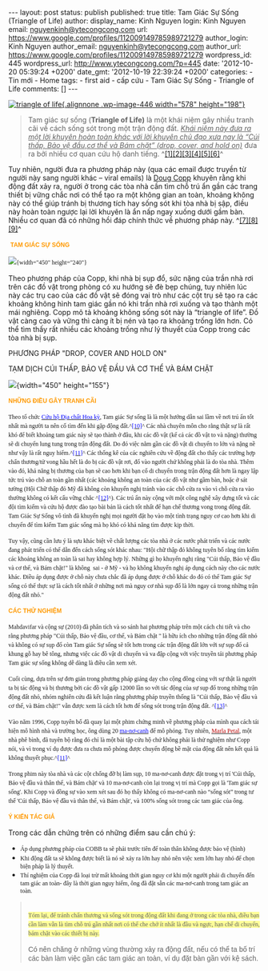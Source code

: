 --- layout: post status: publish published: true title: Tam Giác Sự Sống
(Triangle of Life) author: display\_name: Kinh Nguyen login: Kinh Nguyen
email: nguyenkinh@ytecongcong.com url:
https://www.google.com/profiles/112009149785989721279 author\_login:
Kinh Nguyen author\_email: nguyenkinh@ytecongcong.com author\_url:
https://www.google.com/profiles/112009149785989721279 wordpress\_id: 445
wordpress\_url: http://www.ytecongcong.com/?p=445 date: '2012-10-20
05:39:24 +0200' date\_gmt: '2012-10-19 22:39:24 +0200' categories: - Tin
mới - Home tags: - first aid - cấp cứu - Tam Giác Sự Sống - Triangle of
Life comments: \[\] ---

[![](http://www.ytecongcong.com/wp-content/uploads/2012/11/triangle-of-life-300x103.jpg "triangle of life"){.alignnone
.wp-image-446 width="578"
height="198"}](http://www.ytecongcong.com/2012/10/tam-giac-su-song-triangle-of-life/triangle-of-life/)

> Tam giác sự sống (**Triangle of Life)** là một khái niệm gây nhiều
> tranh cãi về cách sống sót trong một trận động đất. *<span
> style="text-decoration: underline;">Khái niệm này đưa ra một lời
> khuyên hoàn toàn khác với lời khuyên chủ đạo xưa nay là “Cúi thấp, Bảo
> vệ đầu,cơ thể và Bám chặt” (drop, cover, and hold on)</span>* đưa ra
> bởi nhiều cơ quan cứu hộ danh tiếng.
> ^[\[1\]](http://en.wikipedia.org/wiki/Triangle_of_Life#cite_note-0)[\[2\]](http://en.wikipedia.org/wiki/Triangle_of_Life#cite_note-1)[\[3\]](http://en.wikipedia.org/wiki/Triangle_of_Life#cite_note-2)[\[4\]](http://en.wikipedia.org/wiki/Triangle_of_Life#cite_note-3)[\[5\]](http://en.wikipedia.org/wiki/Triangle_of_Life#cite_note-4)[\[6\]](http://en.wikipedia.org/wiki/Triangle_of_Life#cite_note-5)^

Tuy nhiên, người đưa ra phương pháp này (qua các email được truyền từ
người này sang người khác – viral emails) là [Doug
Copp](http://en.wikipedia.org/w/index.php?title=Doug_Copp&action=edit&redlink=1 "Doug Copp (page does not exist)")
khuyên rằng khi động đất xảy ra, người ở trong các tòa nhà cần tìm chỗ
trú ẩn gần các trang thiết bị vững chắc nơi có thể tạo ra một không gian
an toàn, khoảng không này có thể giúp tránh bị thương tích hay sống sót
khi tòa nhà bị sập, điều này hoàn toàn ngược lại lời khuyên là ẩn nấp
ngay xuống dưới gầm bàn. Nhiều cơ quan đã có những hồi đáp chính thức về
phương pháp này.
^[\[7\]](http://en.wikipedia.org/wiki/Triangle_of_Life#cite_note-6)[\[8\]](http://en.wikipedia.org/wiki/Triangle_of_Life#cite_note-7)[\[9\]](http://en.wikipedia.org/wiki/Triangle_of_Life#cite_note-8)^

 <span style="color: #ff9900;">**<span
style="font-size: 9pt; line-height: 150%; font-family: Tahoma, sans-serif;"
lang="EN">TAM GIÁC SỰ SỐNG</span>**</span>

<span
style="font-size: 9.0pt; line-height: 150%; font-family: 'Tahoma','sans-serif'; mso-fareast-font-family: 'Times New Roman'; mso-ansi-language: EN;"
lang="EN">![](http://farm5.static.flickr.com/4011/4296418621_1789fc273a.jpg){width="450"
height="240"}</span>

Theo phương pháp của Copp, khi nhà bị sụp đổ, sức nặng của trần nhà rơi
trên các đồ vật trong phòng có xu hướng sẽ đè bẹp chúng, tuy nhiên lúc
này các trụ cao của các đồ vật sẽ đóng vai trò như các cột trụ sẽ tạo ra
các khoảng không hình tam giác gần nó khi trần nhà rơi xuống và tạo
thành một mái nghiêng. Copp mô tả khoảng không sống sót này là “triangle
of life”. Đồ vật càng cao và vững thì càng ít bị nén và tạo ra khoảng
trống lớn hơn. Có thể tìm thấy rất nhiều các khoảng trống như lý thuyết
của Copp trong các tòa nhà bị sụp.

PHƯƠNG PHÁP "DROP, COVER AND HOLD ON"

TẠM DỊCH CÚI THẤP, BẢO VỆ ĐẦU VÀ CƠ THỂ VÀ BÁM CHẶT

![](http://amberh4.edublogs.org/files/2011/01/drop-cover-hold-on-20mmawf.jpg){width="450"
height="155"}

<span style="color: #ff9900;">**<span
style="font-size: 9pt; line-height: 150%; font-family: Tahoma, sans-serif;"
lang="EN">NHỮNG ĐIỀU GÂY TRANH CÃI</span>**</span>

<span
style="font-size: 9.0pt; line-height: 150%; font-family: 'Tahoma','sans-serif'; mso-fareast-font-family: 'Times New Roman'; mso-ansi-language: EN;"
lang="EN">Theo tổ chức <span style="text-decoration: underline;"><span
style="color: blue;">Cứu hộ Địa chất Hoa kỳ</span></span>, Tam giác Sự
sống là là một hướng dẫn sai lầm về nơi trú ẩn tốt nhất mà người ta nên
cố tìm đến khi gặp động đất.^[<span
style="color: blue;">\[10\]</span>](http://en.wikipedia.org/wiki/Triangle_of_Life#cite_note-9)^
Các nhà chuyên môn cho rằng thật sự là rất khó để biết khoảng tam giác
này sẽ tạo thành ở đâu, khi các đồ vật (kể cả các đồ vật to và nặng)
thường sẽ di chuyển lung tung trong trận động đất. Do đó việc nằm gần
các đồ vật di chuyển to lớn và nặng nề như vậy là rất nguy hiểm.^[<span
style="color: blue;">\[11\]</span>](http://en.wikipedia.org/wiki/Triangle_of_Life#cite_note-Petal-10)^
Các thống kê của các nghiên cứu về động đất cho thấy các trường hợp chấn
thương/tử vong hầu hết là do bị các đồ vật rơi, đổ vào người chứ không
phải là do tòa nhà. Thêm vào đó, khả năng bị thương của bạn sẽ cao hơn
khi bạn cố di chuyển trong trận động đất hơn là ngay lập tức trú vào chỗ
an toàn gần nhất (các khoảng không an toàn của các đồ vật như gầm bàn,
hoặc ở sát tường (Hội Chữ thập đỏ Mỹ đã không còn khuyến nghị tránh vào
các chỗ cửa ra vào vì chỗ cửa ra vào thường không có kết cấu vững chắc
^[<span
style="color: blue;">\[12\]</span>](http://en.wikipedia.org/wiki/Triangle_of_Life#cite_note-11)^).
Các trú ẩn này cộng với một công nghệ xây dựng tốt và các đội tìm kiếm
và cứu hộ được đào tạo bài bản là cách tốt nhất để hạn chế thương vong
trong động đất. Tam Giác Sự Sống vô tình đã khuyến nghị mọi người đặt họ
vào một tình trạng nguy cơ cao hơn khi di chuyển để tìm kiếm Tam giác
sống mà họ khó có khả năng tìm được kịp thời. </span>

<span
style="font-size: 9.0pt; line-height: 150%; font-family: 'Tahoma','sans-serif'; mso-fareast-font-family: 'Times New Roman'; mso-ansi-language: EN;"
lang="EN">Tuy vậy, cũng cần lưu ý là sựu khác biệt về chất lượng các tòa
nhà ở các nước phát triển và các nước đang phát triển có thể dẫn đến
cách sống sót khác nhau: "Hội chữ thập đỏ không tuyên bố rằng tìm kiếm
các khoảng không an toàn là sai hay không hợp lý. Những gì họ khuyến
nghị rằng "Cúi thấp, Bảo vệ đầu và cơ thể, và Bám chặt!" là không <span
style="mso-spacerun: yes;"> </span>sai - ở Mỹ - và họ không khuyến nghị
áp dụng cách này cho các nước khác. Điều áp dụng được ở chỗ này chưa
chắc đã áp dụng được ở chỗ khác do đó có thể Tam giác Sự sống có thể
thực sự là cách tốt nhất ở những nơi mà nguy cơ nhà sụp đổ là lớn ngay
cả trong những trận động đất nhỏ." </span>

<span style="color: #ff9900;">**<span
style="font-size: 9pt; line-height: 150%; font-family: Tahoma, sans-serif;"
lang="EN">CÁC THỬ NGHIỆM</span>**</span>

<span
style="font-size: 9.0pt; line-height: 150%; font-family: 'Tahoma','sans-serif'; mso-fareast-font-family: 'Times New Roman'; mso-ansi-language: EN;"
lang="EN">Mahdavifar và cộng sự (2010) đã phân tích và so sánh hai
phương pháp trên một cách chi tiết và cho rằng phương pháp "Cúi thấp,
Bảo vệ đầu, cơ thể, và Bám chặt " là hữu ích cho những trận động đất nhỏ
và không có sự sụp đổ còn Tam giác Sự sống sẽ tốt hơn trong các trận
động đất lớn với sự sụp đổ cả khung gỗ hay bê tông, nhưng việc các đồ
vật di chuyển và va đập cộng với việc truyền tải phương pháp Tam giác sự
sống không dễ dàng là điều cần xem xét. </span>

<span
style="font-size: 9.0pt; line-height: 150%; font-family: 'Tahoma','sans-serif'; mso-fareast-font-family: 'Times New Roman'; mso-ansi-language: EN;"
lang="EN">Cuối cùng, dựa trên sự đơn giản trong phương pháp giảng dạy
cho cộng đồng cùng với sự thật là người ta bị tác động và bị thương bởi
các đồ vật gấp 12000 lần so với tác động của sự sụp đổ trong những trận
động đất nhỏ, nhóm nghiên cứu đã kết luận rằng phương pháp truyền thống
là "Cúi thấp, Bảo vệ đầu và cơ thể, và Bám chặt!" vẫn được xem là cách
tốt hơn để sống sót trong trận động đất. ^[<span
style="color: blue;">\[13\]</span>](http://en.wikipedia.org/wiki/Triangle_of_Life#cite_note-12)^</span>

<span
style="font-size: 9.0pt; line-height: 150%; font-family: 'Tahoma','sans-serif'; mso-fareast-font-family: 'Times New Roman'; mso-ansi-language: EN; mso-bidi-font-weight: bold;"
lang="EN">Vào năm </span><span
style="font-size: 9.0pt; line-height: 150%; font-family: 'Tahoma','sans-serif'; mso-fareast-font-family: 'Times New Roman'; mso-ansi-language: EN;"
lang="EN">1996, Copp tuyên bố đã quay lại một phim chứng minh về phương
pháp của mình qua cách tái hiện mô hình nhà và trường học, ông dùng 20
<span style="text-decoration: underline;"><span
style="color: blue;">ma-nơ-canh</span></span> để mô phỏng. Tuy nhiên,
[<span style="color: #ba0000;">Marla
Petal</span>](http://en.wikipedia.org/w/index.php?title=Marla_Petal&action=edit&redlink=1 "Marla Petal (page does not exist)"),
một nhà phê bình, đã tuyên bộ rằng đó chỉ là một bài tập cứu hộ chứ
không phải là thử nghiệm như Copp nói, và vì trong ví dụ được đưa ra
chưa mô phỏng được chuyển động bề mặt của động đất nên kết quả là không
thuyết phục.^[<span
style="color: blue;">\[11\]</span>](http://en.wikipedia.org/wiki/Triangle_of_Life#cite_note-Petal-10)^</span>

<span
style="font-size: 9.0pt; line-height: 150%; font-family: 'Tahoma','sans-serif'; mso-fareast-font-family: 'Times New Roman'; mso-ansi-language: EN;"
lang="EN">Trong phim này tòa nhà và các cột chống đỡ bị làm sụp, 10
ma-nơ-canh được đặt trong vị trí 'Cúi thấp, Bảo vệ đầu và thân thể, và
Bám chặt' và 10 ma-nơ-canh còn lại trong vị trí mà Copp gọi là 'Tam giác
sự sống'. Khi Copp và đồng sự vào xem xét sau đó họ thấy không có
ma-nơ-canh nào “sống sót” trong tư thế 'Cúi thấp, Bảo vệ đầu và thân
thể, và Bám chặt', và 100% sống sót trong các tam giác của ông. </span>

<span style="color: #ff9900;">**<span
style="font-size: 9pt; line-height: 150%; font-family: Tahoma, sans-serif;"
lang="EN">Ý KIẾN TÁC GIẢ</span>**</span>

Trong các dẫn chứng trên có những điểm sau cần chú ý:

-   <span
    style="font-size: 9.0pt; line-height: 150%; font-family: 'Tahoma','sans-serif'; mso-fareast-font-family: 'Times New Roman'; mso-ansi-language: EN;"
    lang="EN">Áp dụng phương pháp của COBB ta sẽ phải trước tiên để toàn
    thân không được bảo vệ (hình)</span>
-   <span
    style="font-size: 9.0pt; line-height: 150%; font-family: 'Tahoma','sans-serif'; mso-fareast-font-family: 'Times New Roman'; mso-ansi-language: EN;"
    lang="EN">Khi động đất ta sẽ không được biết là nó sẽ xảy ra lớn hay
    nhỏ nên việc xem lớn hay nhỏ để chọn biện pháp là lý thuyết.</span>
-   <span
    style="font-size: 9.0pt; line-height: 150%; font-family: 'Tahoma','sans-serif'; mso-fareast-font-family: 'Times New Roman'; mso-ansi-language: EN;"
    lang="EN">Thí nghiệm của Copp đã loại trừ mất khoảng thời gian nguy
    cơ khi một người phải di chuyển đến tam giác an toàn- đây là thời
    gian nguy hiểm, ông đã đặt sẵn các ma-nơ-canh trong tam giác an
    toàn.\
    </span>

> <span
> style="font-size: 9.0pt; line-height: 150%; font-family: 'Tahoma','sans-serif'; mso-fareast-font-family: 'Times New Roman'; mso-ansi-language: EN;"
> lang="EN">\
> <span style="background-color: #ffff99;">Tóm lại, để tránh chấn thương
> và sống sót trong động đất khi đang ở trong các tòa nhà, điều bạn cần
> làm vẫn là tìm chỗ trú gần nhất nơi có thể che chở ít nhất là đầu và
> ngực, hạn chế di chuyển, bám chặt vào các thiết bị này.</span></span>
>
> <span class="Apple-style-span"
> style="font-family: Tahoma, sans-serif; line-height: 18px;">Có nên
> chăng ở những vùng thường xảy ra động đất, nếu có thể ta bố trí các
> bàn làm việc gần các tam giác an toàn, ví dụ đặt bàn gần với kệ
> sách.</span>
